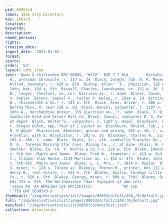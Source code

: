```yaml
---
pid: 00053cd
label: 1881 City Directory
key: 1881cd
location: 
keywords: 
description: 
named_persons: 
rights: 
creation_date: 
ingest_date: '2023-01-01'
format: 
source: 
order: '53'
layout: cmhc_item
text: 'Owen & Chittenden DRY GOODS, "#222"  BIR 7 7 BLA        Birtwhistle, William
  H., pressman Chronicle, r. 117 w. 34  Bisch, Joseph, lab. A. R. Meyer & Co  Bishop,
  Alfred, texmater, r. 630 w. Elm  Bishop, Allen ''T., physician, 120 e, 6th, r. same  Bishop,
  John, bds. 134 e, 5th  Bissell, Charles, laundryman, vr. 131 w. 2d  BISSELL, JULIUS
  B., lawyer, Chestunt, sw. cor. Harrison av., r. some  Bitner, Jacob, lab., r. 1017
  n. Poplar  Bitner, Samuel ©., tailor P. Heley, r. 2014 w. 2d  Bittinger, George
  W., (Eisendrath & Co.) r. 131 e. 5th  Black, Alex, driver, r. 406 w. 2d  Black,
  Bertha Miss, ¥. rear 128 e. 8d  Black, Daniel, carpenter, r. 1107 n. Hazel E  Black,
  John A., merchandise broker, 319 ILarrison av., r. same  Black, J. @., engineer
  Leadville Gold and Silver Mill Co  Black, Samucl, conductor R. G. Extension, r.
  at depot  Black, Walter’S., carpenter, r. 1107 1, Hazel  Blackburn, George, machinist,
  r. Oregon Gulch, opp. foot of | Leiter av  Blackburn, Roland, lab., r. 17th nr.
  R. R depot  Blackiston, Ebenezer, grocer and mining, 201 w. 3d, r, same  Blackiston,
  Franklin, with E. Blackiston, r. 201 w. 3d  Blackmer, Charles W., sign painter,
  105 ¢. 40h, r. same  Blair, Bryce, Jr., ctk. Leadville Transfer Co., r. 106 ¢, 6th  Blaisdell;
  O. G., foreman Morning Star Cons. Mining Co., r. at mine  Blair, W. G., Iab. Grant
  Smelter  Blake, Ea. (O. ¥. Harris & Co.) v. 224 w. Elm  Blake, Edmond G., miner,
  v. 5th bet. Maple and James  Blake, Fred W., teamster, r. 413 w. 2nd  Blake, John
  C., Clipper Club House, 3134 Marrison av. r. 112 w. 4th  Blake, John W., miner,
  r. 5th bet. Maple and James  Blake, L. L. Mrs., r. 1014 n. Poplar  Blake, Marsh
  3, miner, r. 128 s. Toledo av  Blakely, Theron M., printer, bds 112 w. 6th  Blakeslee,
  Henry B., real estate, r. 512 e. 7th  Blakey, Austin, foreman Little Chief Mining
  Co., r. 520 e. 9th  Blakey, George, miner, r. 809 e, 7tHi  Blaney, Dar cl, miner,
  bds 731 e. 6th  The Northwestern "dae: Svpsyant yt ame ints               cove,
  ‘saoon AU  AY WORLIEH 128 EPCISETICS:             “Wh CLE                        ‘SHLOTO
  ''TIO GNY SEUdYVO-s    '
thumbnail: "/img/derivatives/iiif/images/00053cd/full/250,/0/default.jpg"
full: "/img/derivatives/iiif/images/00053cd/full/1140,/0/default.jpg"
manifest: "/img/derivatives/iiif/00053cd/manifest.json"
collection: directories
---
```

